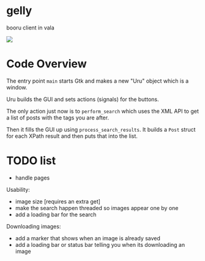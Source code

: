 gelly
=====

booru client in vala

<img src="http://i.imgur.com/kmc97kJ.png"></img>


Code Overview
=============

The entry point `main` starts Gtk and makes a new "Uru" object which is a window.

Uru builds the GUI and sets actions (signals) for the buttons.

The only action just now is to `perform_search` which uses the XML API to get a list of posts with the tags you are after.

Then it fills the GUI up using `process_search_results`. It builds a `Post` struct for each XPath result and then puts that into the list. 


TODO list
=========
* handle pages

Usability:
* image size [requires an extra get]
* make the search happen threaded so images appear one by one
* add a loading bar for the search

Downloading images:
* add a marker that shows when an image is already saved
* add a loading bar or status bar telling you when its downloading an image
